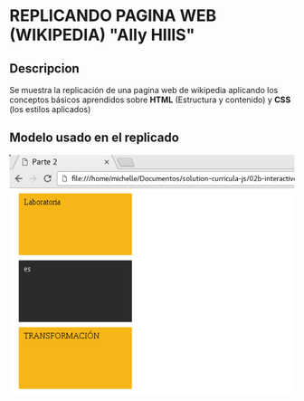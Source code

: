 # REPLICANDO PAGINA WEB (WIKIPEDIA) "Ally HIllS"
## Descripcion
Se muestra la replicación de una pagina web de wikipedia aplicando los conceptos básicos  aprendidos sobre **HTML** (Estructura y contenido) y **CSS** (los estilos aplicados)
## Modelo usado en el replicado
![pagina a replicar](https://github.com/MariacristinaOrtiz/Bandera-display-part-2/blob/master/assets/imgs/bandera%20display%20parte%202.png)
